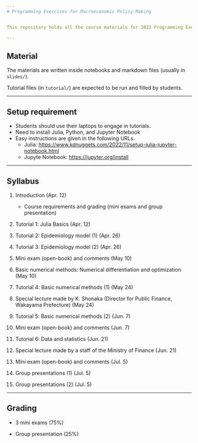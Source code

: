 ```yaml
---
# Programming Exercises for Macroeconomic Policy Making


This repository holds all the course materials for 2023 Programming Exercises for Macroeconomic Policy Making in Kyoto University.

---
```

## Material

The materials are written inside notebooks and markdown files (usually in `slides/`).

Tutorial files (in `tutorial/`) are expected to be run and filled by students.

---
## Setup requirement

- Students should use their laptops to engage in tutorials.
- Need to install Julia, Python, and Jupyter Notebook
- Easy instructions are given in the following URLs.
  - Julia: https://www.kdnuggets.com/2022/11/setup-julia-jupyter-notebook.html
  - Jupyte Notebook: https://jupyter.org/install

---
## Syllabus

1. Introduction (Apr. 12)
    - Course requirements and grading (mini exams and group presentation)
    
2. Tutorial 1: Julia Basics (Apr. 12)

3. Tutorial 2: Epidemiology model (1) (Apr. 26)  

4. Tutorial 3: Epidemiology model (2) (Apr. 26) 

5. Mini exam (open-book) and comments (May 10) 

6. Basic numerical methods: Numerical differentiation and optimization (May 10)

7. Tutorial 4: Basic numerical methods (1) (May 24)
    
8. Special lecture made by K. Shonaka (Director for Public Finance, Wakayama Prefecture) (May 24)

9.  Tutorial 5: Basic numerical methods (2)  (Jun. 7)  

10. Mini exam (open-book) and comments (Jun. 7)  

11. Tutorial 6: Data and statistics (Jun. 21)  

12. Special lecture made by a staff of the Ministry of Finance (Jun. 21)    

13. Mini exam (open-book) and comments (Jul. 5)

14. Group presentations (1) (Jul. 5)

15. Group presentations (2) (Jul. 5)


---
## Grading

- 3 mini exams (75%)

- Group presentation (25%)
